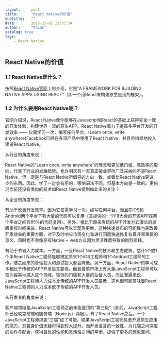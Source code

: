 ```yaml
---
layout:     post
title:      "React Native的价值"
subtitle:   ""
date:       2015-12-02 21:52:34
author:     "Paian"
catalog: true
tags:
    - React Native
---
```


## React Native的价值

### 1.1 React Native是什么？

按照[React Native官网](http://facebook.github.io/react-native/)上的介绍，它是“A FRAMEWORK FOR BUILDING NATIVE APPS USING REACT”（即一个用React来构建原生应用的框架）。

### 1.2 为什么要用React Native呢？

官网介绍说，React Native使你能够在Javascript和React的基础上获得完全一致的开发体验，构建世界一流的原生APP。React Native着力于提高多平台开发的开发效率 —— 仅需学习一次，编写任何平台。(Learn once, write anywhere)Facebook已经在多项产品中使用了React Native，并且将持续地投入建设React Native。

从行业的角度来说：

React Native的“Learn once, write anywhere”的理念和更加低门槛、高效率的取向，代表了行业的发展趋势。也许明天有一天真正被业界所广泛采纳的不是React Native，但一定是与React Native所倡导的方向一致，或者比React Native更进一步的东西。因此，学了一定会有用的，哪怕语法不同，但基本方向是一致的。更何况当前还没有类似的技术如React Native受到如此多的关注？

从企业的角度来说：

有助于改善开发效率。因为它仅需学习一次，编写任何平台，而且在iOS和Android两个平台下有大量的代码可以复用（其提供的一个F8大会的开源APP在两个平台之间有85%的代码复用）。另外，相比于原来传统的APP开发方式漫长的发版审核时间来说，React Native可以实现热更新，这种快速发布的可能性也是改善开发效率的重要方面，对于及时响应市场变化和进行问题快速修复有着非常重要的意义，同时也不会像原有Native + web方式因为灵活性而导致的剧烈损耗。

有助于节省人力成本。一方面，一旦React Native的技术和生态成熟，估计1个或1个半React Native工程师能够搞定原来1个iOS工程师和1个Android工程师的工作，随之而来的管理投入和测试投入都会降低。另一方面，React Native的学习成本相比于传统的APP开发语言要低，而且目前市场上有大量JavaScript工程师可以较为容易地进入这个领域，较低的门槛和大量的后备人员，而且普遍来说，JavaScript工程师人力成本比传统的APP开发人员要低，这也很可能意味着React Native工程师的人力成本低于传统的APP开发人员。

从开发者的角度来说：

客户端领域是JavaScript工程师之前未能登顶的“第三极”（此前，JavaScript工程师已经攻克前端和服务端（Node.js）两极）。有了React Native之后，一个JavaScript工程师搞定“三端”成了可能。如果JavaScript工程师具备开发原生应用的能力，其自身价值无疑将得到较大提升。而开发语言的一致性，为几端之间深度的协作与配合，获得最优的性能和灵活性之间的平衡，提供了更多的想象空间。